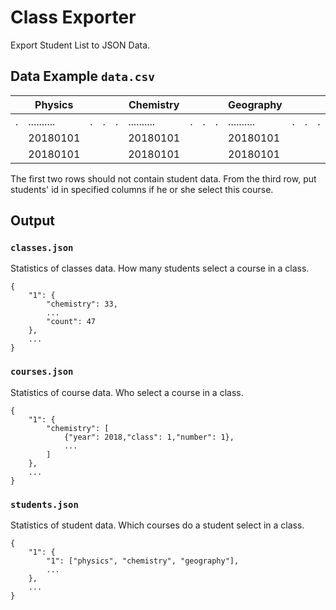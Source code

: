 # Class Exporter

Export Student List to JSON Data.

## Data Example `data.csv`

| | Physics  | | | | Chemistry| | | | Geography| | | |Physiology| | | | History  | | | | Politics | | |
|-|----------|-|-|-|----------|-|-|-|----------|-|-|-|----------|-|-|-|----------|-|-|-|----------|-|-|
|.|..........|.|.|.|..........|.|.|.|..........|.|.|.|..........|.|.|.|..........|.|.|.|..........|.|.|
| | 20180101 | | | | 20180101 | | | | 20180101 | | | | 20180102 | | | | 20180102 | | | | 20180104 | | |
| | 20180101 | | | | 20180101 | | | | 20180101 | | | | 20180102 | | | | 20180102 | | | | 20180104 | | |

The first two rows should not contain student data. From the third row,
put students' id in specified columns if he or she select this course.

## Output

### `classes.json`

Statistics of classes data. How many students select a course in a class.

    {
        "1": {
            "chemistry": 33,
            ...
            "count": 47
        },
        ...
    }

### `courses.json`

Statistics of course data. Who select a course in a class.

    {
        "1": {
            "chemistry": [
                {"year": 2018,"class": 1,"number": 1},
                ...
            ]
        },
        ...
    }

### `students.json`

Statistics of student data. Which courses do a student select in a class.

    {
        "1": {
            "1": ["physics", "chemistry", "geography"],
            ...
        },
        ...
    }
